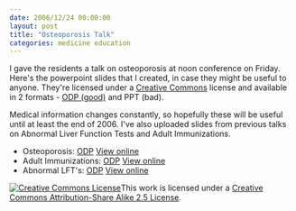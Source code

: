 ```yaml
---
date: 2006/12/24 00:00:00
layout: post
title: "Osteoporosis Talk"
categories: medicine education
---
```


I gave the residents a talk on osteoporosis at noon conference on Friday. Here's the powerpoint slides that I created, in case they might be useful to anyone. They're licensed under a [Creative Commons](http://creativecommons.org) license and available in 2 formats - [ODP (good)](http://en.wikipedia.org/wiki/OpenDocument) and PPT (bad).

Medical information changes constantly, so hopefully these will be useful until at least the end of 2006. I've also uploaded slides from previous talks on Abnormal Liver Function Tests and Adult Immunizations.

- Osteoporosis: [ODP](/medicine/osteoporosis/op.odp) [View online](/medicine/osteoporosis/)
- Adult Immunizations: [ODP](/medicine/adult-immunizations/adult-immunization.odp) [View online](/medicine/adult-immunizations/)
- Abnormal LFT's: [ODP](/medicine/lft/lft.odp) [View online](/medicine/lft/)

<!--Creative Commons License--><a rel="license" href="http://creativecommons.org/licenses/by-sa/2.5/"><img alt="Creative Commons License" style="border-width: 0" src="http://i.creativecommons.org/l/by-sa/2.5/88x31.png"/></a>This work is licensed under a <a rel="license" href="http://creativecommons.org/licenses/by-sa/2.5/">Creative Commons Attribution-Share Alike 2.5  License</a>.<!--/Creative Commons License--><!-- <rdf:RDF xmlns="http://web.resource.org/cc/" xmlns:dc="http://purl.org/dc/elements/1.1/" xmlns:rdf="http://www.w3.org/1999/02/22-rdf-syntax-ns#" xmlns:rdfs="http://www.w3.org/2000/01/rdf-schema#"> 	<work rdf:about=""> 		<license rdf:resource="http://creativecommons.org/licenses/by-sa/2.5/" /> 	</work> 	<license rdf:about="http://creativecommons.org/licenses/by-sa/2.5/"><permits rdf:resource="http://web.resource.org/cc/Reproduction"/><permits rdf:resource="http://web.resource.org/cc/Distribution"/><requires rdf:resource="http://web.resource.org/cc/Notice"/><requires rdf:resource="http://web.resource.org/cc/Attribution"/><permits rdf:resource="http://web.resource.org/cc/DerivativeWorks"/><requires rdf:resource="http://web.resource.org/cc/ShareAlike"/></license></rdf:RDF> -->
